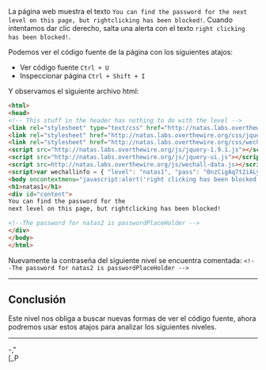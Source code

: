 La página web muestra el texto `You can find the password for the next level on this page, but rightclicking has been blocked!`. Cuando intentamos dar clic derecho, salta una alerta con el texto `right clicking has been blocked!`.

Podemos ver el código fuente de la página con los siguientes atajos:
* Ver código fuente `Ctrl + U`
* Inspeccionar página `Ctrl + Shift + I`

Y observamos el siguiente archivo html:

```html
<html>
<head>
<!-- This stuff in the header has nothing to do with the level -->
<link rel="stylesheet" type="text/css" href="http://natas.labs.overthewire.org/css/level.css">
<link rel="stylesheet" href="http://natas.labs.overthewire.org/css/jquery-ui.css" />
<link rel="stylesheet" href="http://natas.labs.overthewire.org/css/wechall.css" />
<script src="http://natas.labs.overthewire.org/js/jquery-1.9.1.js"></script>
<script src="http://natas.labs.overthewire.org/js/jquery-ui.js"></script>
<script src=http://natas.labs.overthewire.org/js/wechall-data.js></script><script src="http://natas.labs.overthewire.org/js/wechall.js"></script>
<script>var wechallinfo = { "level": "natas1", "pass": "0nzCigAq7t2iALyvU9xcHlYN4MlkIwlq" };</script></head>
<body oncontextmenu="javascript:alert('right clicking has been blocked!');return false;">
<h1>natas1</h1>
<div id="content">
You can find the password for the
next level on this page, but rightclicking has been blocked!

<!--The password for natas2 is passwordPlaceHolder -->
</div>
</body>
</html>

```

Nuevamente la contraseña del siguiente nivel se encuentra comentada:
`<!--The password for natas2 is passwordPlaceHolder -->`

---
## **Conclusión**

Este nivel nos obliga a buscar nuevas formas de ver el código fuente, ahora podremos usar estos atajos para analizar los siguientes niveles.

---
-,"  
[_P